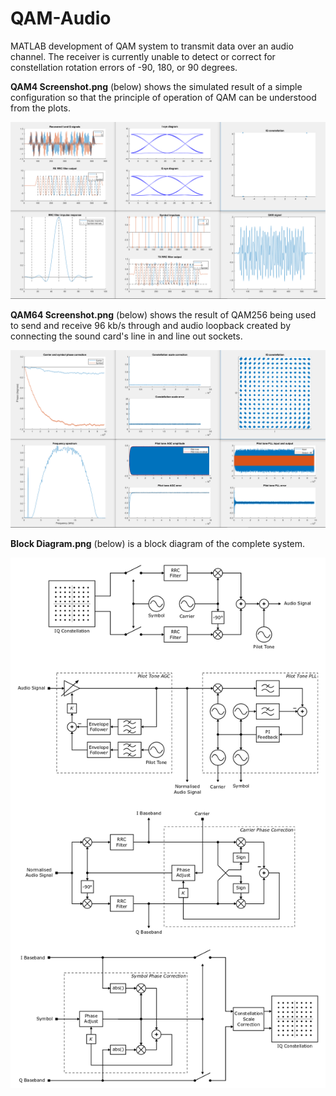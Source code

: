 # QAM-Audio

MATLAB development of QAM system to transmit data over an audio channel.  The receiver is currently unable to detect or correct for constellation rotation errors of -90, 180, or 90 degrees.

**QAM4 Screenshot.png** (below) shows the simulated result of a simple configuration so that the principle of operation of QAM can be understood from the plots.

![](https://raw.githubusercontent.com/xioTechnologies/QAM-Audio/master/Images/QAM4%20Screenshot.png)


**QAM64 Screenshot.png** (below) shows the result of QAM256 being used to send and receive 96 kb/s through and audio loopback created by connecting the sound card's line in and line out sockets.

![](https://raw.githubusercontent.com/xioTechnologies/QAM-Audio/master/Images/QAM256%20Screenshot.png)

**Block Diagram.png** (below) is a block diagram of the complete system.

![](https://raw.githubusercontent.com/xioTechnologies/QAM-Audio/master/Images/Block%20Diagram.png)
